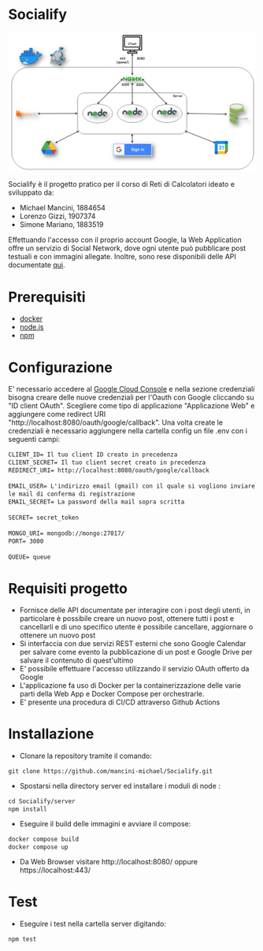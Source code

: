 # Socialify

![alt text](https://github.com/mancini-michael/Socialify/blob/ddedef92bf784f7214bdb600bb6238f60be0eafd/diagrammaprogettoreti.png)

Socialify è il progetto pratico per il corso di Reti di Calcolatori ideato e sviluppato da:

- Michael Mancini, 1884654
- Lorenzo Gizzi, 1907374
- Simone Mariano, 1883519

Effettuando l'accesso con il proprio account Google, la Web Application offre un servizio di Social Network, dove ogni utente può pubblicare post testuali e con immagini allegate. Inoltre, sono rese disponibili delle API documentate [qui](https://github.com/mancini-michael/Socialify/blob/900b719765c57be6460d346d0f6ad8ab13e7399d/server/public/docs/index.html).

# Prerequisiti

- [docker](https://www.docker.com/)
- [node.js](https://nodejs.org)
- [npm](https://www.npmjs.com/)

# Configurazione 

E' necessario accedere al [Google Cloud Console](https://console.cloud.google.com/apis/) e nella sezione credenziali bisogna creare delle nuove credenziali per l'Oauth con Google cliccando su "ID client OAuth". Scegliere come tipo di applicazione "Applicazione Web" e aggiungere come redirect URI "http://localhost:8080/oauth/google/callback". Una volta create le credenziali è necessario aggiungere nella cartella config un file .env con i seguenti campi:

```
CLIENT_ID= Il tuo client ID creato in precedenza
CLIENT_SECRET= Il tuo client secret creato in precedenza
REDIRECT_URI= http://localhost:8080/oauth/google/callback

EMAIL_USER= L'indirizzo email (gmail) con il quale si vogliono inviare le mail di conferma di registrazione 
EMAIL_SECRET= La password della mail sopra scritta

SECRET= secret_token

MONGO_URI= mongodb://mongo:27017/
PORT= 3000

QUEUE= queue
```


# Requisiti progetto

- Fornisce delle API documentate per interagire con i post degli utenti, in particolare è possibile creare un nuovo post, ottenere tutti i post e cancellarli e di uno specifico utente è possibile cancellare, aggiornare o ottenere un nuovo post
- Si interfaccia con due servizi REST esterni che sono Google Calendar per salvare come evento la pubblicazione di un post e Google Drive per salvare il contenuto di quest'ultimo
- E' possibile effettuare l'accesso utilizzando il servizio OAuth offerto da Google
- L'applicazione fa uso di Docker per la containerizzazione delle varie parti della Web App e Docker Compose per orchestrarle.
- E' presente una procedura di CI/CD attraverso Github Actions

# Installazione

- Clonare la repository tramite il comando:

```
git clone https://github.com/mancini-michael/Socialify.git
```

- Spostarsi nella directory server ed installare i moduli di node :

```
cd Socialify/server
npm install
```

- Eseguire il build delle immagini e avviare il compose:

```
docker compose build
docker compose up
```

- Da Web Browser visitare http://localhost:8080/ oppure https://localhost:443/

# Test

- Eseguire i test nella cartella server digitando:

```
npm test
```
